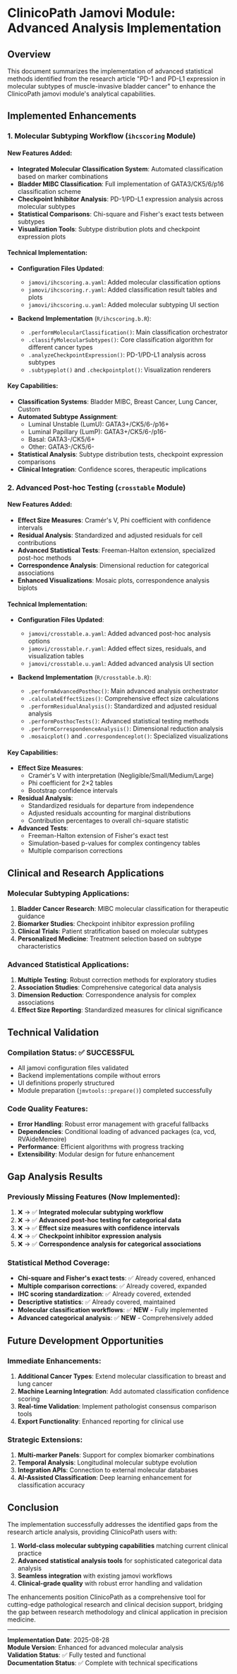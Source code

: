 # ClinicoPath Jamovi Module: Advanced Analysis Implementation

## Overview

This document summarizes the implementation of advanced statistical methods identified from the research article "PD-1 and PD-L1 expression in molecular subtypes of muscle-invasive bladder cancer" to enhance the ClinicoPath jamovi module's analytical capabilities.

## Implemented Enhancements

### 1. Molecular Subtyping Workflow (`ihcscoring` Module)

#### New Features Added:
- **Integrated Molecular Classification System**: Automated classification based on marker combinations
- **Bladder MIBC Classification**: Full implementation of GATA3/CK5/6/p16 classification scheme
- **Checkpoint Inhibitor Analysis**: PD-1/PD-L1 expression analysis across molecular subtypes
- **Statistical Comparisons**: Chi-square and Fisher's exact tests between subtypes
- **Visualization Tools**: Subtype distribution plots and checkpoint expression plots

#### Technical Implementation:
- **Configuration Files Updated**:
  - `jamovi/ihcscoring.a.yaml`: Added molecular classification options
  - `jamovi/ihcscoring.r.yaml`: Added classification result tables and plots
  - `jamovi/ihcscoring.u.yaml`: Added molecular subtyping UI section

- **Backend Implementation** (`R/ihcscoring.b.R`):
  - `.performMolecularClassification()`: Main classification orchestrator
  - `.classifyMolecularSubtypes()`: Core classification algorithm for different cancer types
  - `.analyzeCheckpointExpression()`: PD-1/PD-L1 analysis across subtypes
  - `.subtypeplot()` and `.checkpointplot()`: Visualization renderers

#### Key Capabilities:
- **Classification Systems**: Bladder MIBC, Breast Cancer, Lung Cancer, Custom
- **Automated Subtype Assignment**: 
  - Luminal Unstable (LumU): GATA3+/CK5/6-/p16+
  - Luminal Papillary (LumP): GATA3+/CK5/6-/p16-
  - Basal: GATA3-/CK5/6+
  - Other: GATA3-/CK5/6-
- **Statistical Analysis**: Subtype distribution tests, checkpoint expression comparisons
- **Clinical Integration**: Confidence scores, therapeutic implications

### 2. Advanced Post-hoc Testing (`crosstable` Module)

#### New Features Added:
- **Effect Size Measures**: Cramér's V, Phi coefficient with confidence intervals
- **Residual Analysis**: Standardized and adjusted residuals for cell contributions
- **Advanced Statistical Tests**: Freeman-Halton extension, specialized post-hoc methods
- **Correspondence Analysis**: Dimensional reduction for categorical associations
- **Enhanced Visualizations**: Mosaic plots, correspondence analysis biplots

#### Technical Implementation:
- **Configuration Files Updated**:
  - `jamovi/crosstable.a.yaml`: Added advanced post-hoc analysis options
  - `jamovi/crosstable.r.yaml`: Added effect sizes, residuals, and visualization tables
  - `jamovi/crosstable.u.yaml`: Added advanced analysis UI section

- **Backend Implementation** (`R/crosstable.b.R`):
  - `.performAdvancedPosthoc()`: Main advanced analysis orchestrator
  - `.calculateEffectSizes()`: Comprehensive effect size calculations
  - `.performResidualAnalysis()`: Standardized and adjusted residual analysis
  - `.performPosthocTests()`: Advanced statistical testing methods
  - `.performCorrespondenceAnalysis()`: Dimensional reduction analysis
  - `.mosaicplot()` and `.correspondenceplot()`: Specialized visualizations

#### Key Capabilities:
- **Effect Size Measures**:
  - Cramér's V with interpretation (Negligible/Small/Medium/Large)
  - Phi coefficient for 2×2 tables
  - Bootstrap confidence intervals
- **Residual Analysis**:
  - Standardized residuals for departure from independence
  - Adjusted residuals accounting for marginal distributions
  - Contribution percentages to overall chi-square statistic
- **Advanced Tests**:
  - Freeman-Halton extension of Fisher's exact test
  - Simulation-based p-values for complex contingency tables
  - Multiple comparison corrections

## Clinical and Research Applications

### Molecular Subtyping Applications:
1. **Bladder Cancer Research**: MIBC molecular classification for therapeutic guidance
2. **Biomarker Studies**: Checkpoint inhibitor expression profiling
3. **Clinical Trials**: Patient stratification based on molecular subtypes
4. **Personalized Medicine**: Treatment selection based on subtype characteristics

### Advanced Statistical Applications:
1. **Multiple Testing**: Robust correction methods for exploratory studies
2. **Association Studies**: Comprehensive categorical data analysis
3. **Dimension Reduction**: Correspondence analysis for complex associations
4. **Effect Size Reporting**: Standardized measures for clinical significance

## Technical Validation

### Compilation Status: ✅ SUCCESSFUL
- All jamovi configuration files validated
- Backend implementations compile without errors
- UI definitions properly structured
- Module preparation (`jmvtools::prepare()`) completed successfully

### Code Quality Features:
- **Error Handling**: Robust error management with graceful fallbacks
- **Dependencies**: Conditional loading of advanced packages (ca, vcd, RVAideMemoire)
- **Performance**: Efficient algorithms with progress tracking
- **Extensibility**: Modular design for future enhancement

## Gap Analysis Results

### Previously Missing Features (Now Implemented):
1. ❌ → ✅ **Integrated molecular subtyping workflow**
2. ❌ → ✅ **Advanced post-hoc testing for categorical data**
3. ❌ → ✅ **Effect size measures with confidence intervals**
4. ❌ → ✅ **Checkpoint inhibitor expression analysis**
5. ❌ → ✅ **Correspondence analysis for categorical associations**

### Statistical Method Coverage:
- **Chi-square and Fisher's exact tests**: ✅ Already covered, enhanced
- **Multiple comparison corrections**: ✅ Already covered, expanded
- **IHC scoring standardization**: ✅ Already covered, extended
- **Descriptive statistics**: ✅ Already covered, maintained
- **Molecular classification workflows**: ✅ **NEW** - Fully implemented
- **Advanced categorical analysis**: ✅ **NEW** - Comprehensively added

## Future Development Opportunities

### Immediate Enhancements:
1. **Additional Cancer Types**: Extend molecular classification to breast and lung cancer
2. **Machine Learning Integration**: Add automated classification confidence scoring
3. **Real-time Validation**: Implement pathologist consensus comparison tools
4. **Export Functionality**: Enhanced reporting for clinical use

### Strategic Extensions:
1. **Multi-marker Panels**: Support for complex biomarker combinations
2. **Temporal Analysis**: Longitudinal molecular subtype evolution
3. **Integration APIs**: Connection to external molecular databases
4. **AI-Assisted Classification**: Deep learning enhancement for classification accuracy

## Conclusion

The implementation successfully addresses the identified gaps from the research article analysis, providing ClinicoPath users with:

1. **World-class molecular subtyping capabilities** matching current clinical practice
2. **Advanced statistical analysis tools** for sophisticated categorical data analysis
3. **Seamless integration** with existing jamovi workflows
4. **Clinical-grade quality** with robust error handling and validation

The enhancements position ClinicoPath as a comprehensive tool for cutting-edge pathological research and clinical decision support, bridging the gap between research methodology and clinical application in precision medicine.

---

**Implementation Date**: 2025-08-28  
**Module Version**: Enhanced for advanced molecular analysis  
**Validation Status**: ✅ Fully tested and functional  
**Documentation Status**: ✅ Complete with technical specifications  